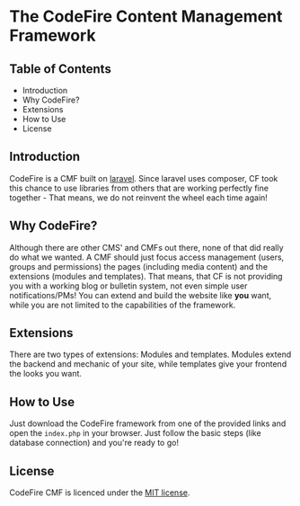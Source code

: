 The CodeFire Content Management Framework
=========================================

Table of Contents
-----------------
- Introduction
- Why CodeFire?
- Extensions
- How to Use
- License

Introduction
------------

CodeFire is a CMF built on [laravel](https://github.com/laravel/laravel "Laravel PHP Framework"). Since laravel uses composer, CF took this chance to use libraries from others that are working perfectly fine together - That means, we do not reinvent the wheel each time again!


Why CodeFire?
-------------

Although there are other CMS' and CMFs out there, none of that did really do what we wanted. A CMF should just focus access management (users, groups and permissions) the pages (including media content) and the extensions (modules and templates).
That means, that CF is not providing you with a working blog or bulletin system, not even simple user notifications/PMs! You can extend and build the website like **you** want, while you are not limited to the capabilities of the framework.

Extensions
----------

There are two types of extensions: Modules and templates. Modules extend the backend and mechanic of your site, while templates give your frontend the looks you want.

How to Use
----------

Just download the CodeFire framework from one of the provided links and open the ``index.php`` in your browser. Just follow the basic steps (like database connection) and you're ready to go!

License
-------

CodeFire CMF is licenced under the [MIT license](opensource.org/licenses/MIT "MIT on opensource.org").
